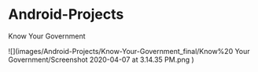 # Android-Projects

Know Your Government

![](images/Android-Projects/Know-Your-Government_final/Know%20 Your Government/Screenshot 2020-04-07 at 3.14.35 PM.png
)
